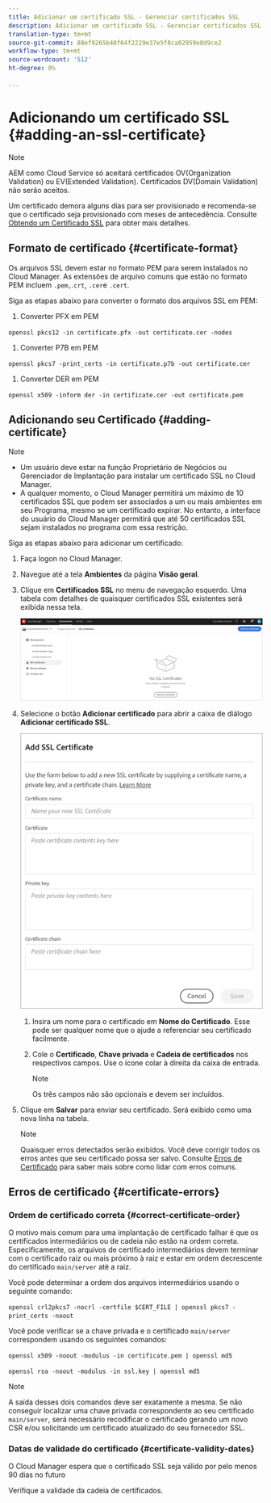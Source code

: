 ```yaml
---
title: Adicionar um certificado SSL - Gerenciar certificados SSL
description: Adicionar um certificado SSL - Gerenciar certificados SSL
translation-type: tm+mt
source-git-commit: 88ef9265b40f64f2229e37e5f8ca02959e8d9ce2
workflow-type: tm+mt
source-wordcount: '512'
ht-degree: 0%

---
```



# Adicionando um certificado SSL {#adding-an-ssl-certificate}

>[!NOTE]
>AEM como Cloud Service só aceitará certificados OV(Organization Validation) ou EV(Extended Validation). Certificados DV(Domain Validation) não serão aceitos.

Um certificado demora alguns dias para ser provisionado e recomenda-se que o certificado seja provisionado com meses de antecedência. Consulte [Obtendo um Certificado SSL](/help/implementing/cloud-manager/managing-ssl-certifications/get-ssl-certificate.md) para obter mais detalhes.

## Formato de certificado {#certificate-format}

Os arquivos SSL devem estar no formato PEM para serem instalados no Cloud Manager. As extensões de arquivo comuns que estão no formato PEM incluem `.pem,`.`crt`,  `.cer`e  `.cert`.

Siga as etapas abaixo para converter o formato dos arquivos SSL em PEM:

1. Converter PFX em PEM

`openssl pkcs12 -in certificate.pfx -out certificate.cer -nodes`

1. Converter P7B em PEM

`openssl pkcs7 -print_certs -in certificate.p7b -out certificate.cer`

1. Converter DER em PEM

`openssl x509 -inform der -in certificate.cer -out certificate.pem`

## Adicionando seu Certificado {#adding-certificate}

>[!NOTE]
>* Um usuário deve estar na função Proprietário de Negócios ou Gerenciador de Implantação para instalar um certificado SSL no Cloud Manager.
>* A qualquer momento, o Cloud Manager permitirá um máximo de 10 certificados SSL que podem ser associados a um ou mais ambientes em seu Programa, mesmo se um certificado expirar. No entanto, a interface do usuário do Cloud Manager permitirá que até 50 certificados SSL sejam instalados no programa com essa restrição.


Siga as etapas abaixo para adicionar um certificado:

1. Faça logon no Cloud Manager.
1. Navegue até a tela **Ambientes** da página **Visão geral**.
1. Clique em **Certificados SSL** no menu de navegação esquerdo. Uma tabela com detalhes de quaisquer certificados SSL existentes será exibida nessa tela.

   ![](/help/implementing/cloud-manager/assets/ssl/ssl-cert-1.png)
1. Selecione o botão **Adicionar certificado** para abrir a caixa de diálogo **Adicionar certificado SSL**.

   ![](/help/implementing/cloud-manager/assets/ssl/ssl-cert-2.png)
   1. Insira um nome para o certificado em **Nome do Certificado**. Esse pode ser qualquer nome que o ajude a referenciar seu certificado facilmente.
   1. Cole o **Certificado**, **Chave privada** e **Cadeia de certificados** nos respectivos campos. Use o ícone colar à direita da caixa de entrada.

      >[!NOTE]
      >Os três campos não são opcionais e devem ser incluídos.
1. Clique em **Salvar** para enviar seu certificado. Será exibido como uma nova linha na tabela.
   >[!NOTE]
   >Quaisquer erros detectados serão exibidos. Você deve corrigir todos os erros antes que seu certificado possa ser salvo. Consulte [Erros de Certificado](#certificate-errors) para saber mais sobre como lidar com erros comuns.

## Erros de certificado {#certificate-errors}

### Ordem de certificado correta {#correct-certificate-order}

O motivo mais comum para uma implantação de certificado falhar é que os certificados intermediários ou de cadeia não estão na ordem correta. Especificamente, os arquivos de certificado intermediários devem terminar com o certificado raiz ou mais próximo à raiz e estar em ordem decrescente do certificado `main/server` até a raiz.

Você pode determinar a ordem dos arquivos intermediários usando o seguinte comando:

`openssl crl2pkcs7 -nocrl -certfile $CERT_FILE | openssl pkcs7 -print_certs -noout`

Você pode verificar se a chave privada e o certificado `main/server` correspondem usando os seguintes comandos:

`openssl x509 -noout -modulus -in certificate.pem | openssl md5`

`openssl rsa -noout -modulus -in ssl.key | openssl md5`

>[!NOTE]
>A saída desses dois comandos deve ser exatamente a mesma. Se não conseguir localizar uma chave privada correspondente ao seu certificado `main/server`, será necessário recodificar o certificado gerando um novo CSR e/ou solicitando um certificado atualizado do seu fornecedor SSL.

### Datas de validade do certificado {#certificate-validity-dates}

O Cloud Manager espera que o certificado SSL seja válido por pelo menos 90 dias no futuro

Verifique a validade da cadeia de certificados.
